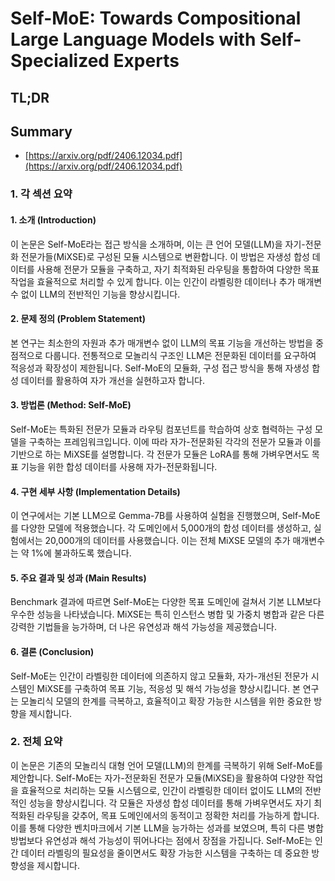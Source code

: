# Self-MoE: Towards Compositional Large Language Models with Self-Specialized Experts
## TL;DR
## Summary
- [https://arxiv.org/pdf/2406.12034.pdf](https://arxiv.org/pdf/2406.12034.pdf)

### 1. 각 섹션 요약

#### 1. 소개 (Introduction)
이 논문은 Self-MoE라는 접근 방식을 소개하며, 이는 큰 언어 모델(LLM)을 자기-전문화 전문가들(MiXSE)로 구성된 모듈 시스템으로 변환합니다. 이 방법은 자생성 합성 데이터를 사용해 전문가 모듈을 구축하고, 자기 최적화된 라우팅을 통합하여 다양한 목표 작업을 효율적으로 처리할 수 있게 합니다. 이는 인간이 라벨링한 데이터나 추가 매개변수 없이 LLM의 전반적인 기능을 향상시킵니다.

#### 2. 문제 정의 (Problem Statement)
본 연구는 최소한의 자원과 추가 매개변수 없이 LLM의 목표 기능을 개선하는 방법을 중점적으로 다룹니다. 전통적으로 모놀리식 구조인 LLM은 전문화된 데이터를 요구하여 적응성과 확장성이 제한됩니다. Self-MoE의 모듈화, 구성 접근 방식을 통해 자생성 합성 데이터를 활용하여 자가 개선을 실현하고자 합니다.

#### 3. 방법론 (Method: Self-MoE)
Self-MoE는 특화된 전문가 모듈과 라우팅 컴포넌트를 학습하여 상호 협력하는 구성 모델을 구축하는 프레임워크입니다. 이에 따라 자가-전문화된 각각의 전문가 모듈과 이를 기반으로 하는 MiXSE를 설명합니다. 각 전문가 모듈은 LoRA를 통해 가벼우면서도 목표 기능을 위한 합성 데이터를 사용해 자가-전문화됩니다.

#### 4. 구현 세부 사항 (Implementation Details)
이 연구에서는 기본 LLM으로 Gemma-7B를 사용하여 실험을 진행했으며, Self-MoE를 다양한 모델에 적용했습니다. 각 도메인에서 5,000개의 합성 데이터를 생성하고, 실험에서는 20,000개의 데이터를 사용했습니다. 이는 전체 MiXSE 모델의 추가 매개변수는 약 1%에 불과하도록 했습니다.

#### 5. 주요 결과 및 성과 (Main Results)
Benchmark 결과에 따르면 Self-MoE는 다양한 목표 도메인에 걸쳐서 기본 LLM보다 우수한 성능을 나타냈습니다. MiXSE는 특히 인스턴스 병합 및 가중치 병합과 같은 다른 강력한 기법들을 능가하며, 더 나은 유연성과 해석 가능성을 제공했습니다.

#### 6. 결론 (Conclusion)
Self-MoE는 인간이 라벨링한 데이터에 의존하지 않고 모듈화, 자가-개선된 전문가 시스템인 MiXSE를 구축하여 목표 기능, 적응성 및 해석 가능성을 향상시킵니다. 본 연구는 모놀리식 모델의 한계를 극복하고, 효율적이고 확장 가능한 시스템을 위한 중요한 방향을 제시합니다.

### 2. 전체 요약

이 논문은 기존의 모놀리식 대형 언어 모델(LLM)의 한계를 극복하기 위해 Self-MoE를 제안합니다. Self-MoE는 자가-전문화된 전문가 모듈(MiXSE)을 활용하여 다양한 작업을 효율적으로 처리하는 모듈 시스템으로, 인간이 라벨링한 데이터 없이도 LLM의 전반적인 성능을 향상시킵니다. 각 모듈은 자생성 합성 데이터를 통해 가벼우면서도 자기 최적화된 라우팅을 갖추어, 목표 도메인에서의 동적이고 정확한 처리를 가능하게 합니다. 이를 통해 다양한 벤치마크에서 기본 LLM을 능가하는 성과를 보였으며, 특히 다른 병합 방법보다 유연성과 해석 가능성이 뛰어나다는 점에서 장점을 가집니다. Self-MoE는 인간 데이터 라벨링의 필요성을 줄이면서도 확장 가능한 시스템을 구축하는 데 중요한 방향성을 제시합니다.